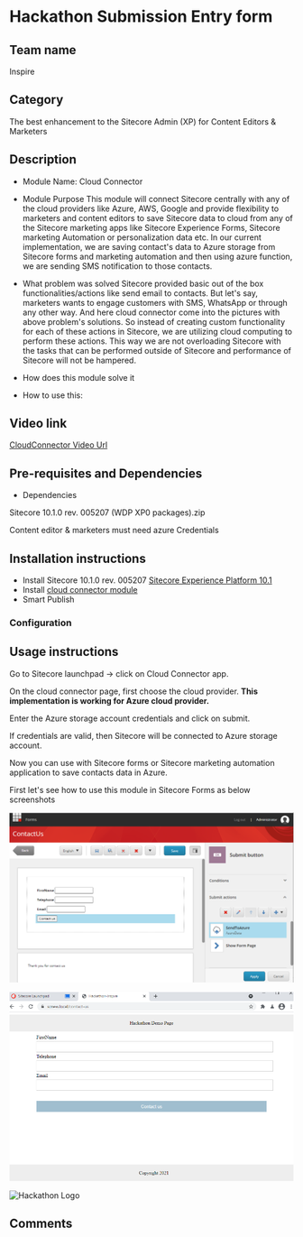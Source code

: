 
# Hackathon Submission Entry form

## Team name

Inspire

## Category

The best enhancement to the Sitecore Admin (XP) for Content Editors & Marketers

## Description
 - Module Name: Cloud Connector

 - Module Purpose
This module will connect Sitecore centrally with any of the cloud providers like Azure, AWS, Google and provide flexibility to marketers and content editors to save Sitecore data to cloud from any of the Sitecore marketing apps like Sitecore Experience Forms, Sitecore marketing Automation or personalization data etc. In our current implementation, we are saving contact's data to Azure storage from Sitecore forms and marketing automation and then using azure function, we are sending SMS notification to those contacts. 

 - What problem was solved
Sitecore provided basic out of the box functionalities/actions like send email to contacts. But let's say, marketers wants to engage customers with SMS, WhatsApp or through any other way.
And here cloud connector come into the pictures with above problem's solutions.
So instead of creating custom functionality for each of these actions in Sitecore, we are utilizing cloud computing to perform these actions.
This way we are not overloading Sitecore with the tasks that can be performed outside of Sitecore and performance of Sitecore will not be hampered.

 -   How does this module solve it



 - How to use this:



## Video link
[CloudConnector Video Url](https://www.youtube.com/watch?v=Il6v5sHQ)


## Pre-requisites and Dependencies

- Dependencies

Sitecore 10.1.0 rev. 005207 (WDP XP0 packages).zip

Content editor & marketers must need azure Credentials


## Installation instructions

- Install Sitecore 10.1.0 rev. 005207 [Sitecore Experience Platform 10.1](https://dev.sitecore.net/Downloads/Sitecore_Experience_Platform/101/Sitecore_Experience_Platform_101.aspx)
- Install [cloud connector module](https://github.com/Sitecore-Hackathon/2021-InSpire/raw/develop-pk/docs/cloud%20connector.zip)
- Smart Publish


### Configuration


## Usage instructions

Go to Sitecore launchpad -> click on Cloud Connector app.

On the cloud connector page, first choose the cloud provider. **This implementation is working for Azure cloud provider.**

Enter the Azure storage account credentials and click on submit.

If credentials are valid, then Sitecore will be connected to Azure storage account. 

Now you can use with Sitecore forms or Sitecore marketing automation 
application to save contacts data in Azure.

First let's see how to use this module in Sitecore Forms as below screenshots

![SendToAzure Custom Action button on Form](docs/images/SendToAzure-CustomButton.PNG?raw=true "Azure Custom Action")

![Contact us page View](docs/images/contact-us-page.PNG?raw=true "Contact Us Page")



![Hackathon Logo](docs/images/hackathon.png?raw=true "Hackathon Logo")


## Comments

